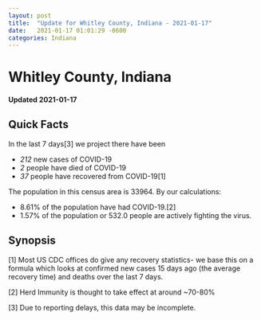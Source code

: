 ```yaml
---
layout: post
title:  "Update for Whitley County, Indiana - 2021-01-17"
date:   2021-01-17 01:01:29 -0600
categories: Indiana
---
```


# Whitley County, Indiana
#### Updated 2021-01-17

## Quick Facts

In the last 7 days[3] we project there have been
- *212* new cases of COVID-19
- *2* people have died of COVID-19
- *37* people have recovered from COVID-19[1]

The population in this census area is 33964. By our calculations:
- 8.61% of the population have had COVID-19.[2]
- 1.57% of the population or 532.0 people are actively fighting the virus.

## Synopsis




[1] Most US CDC offices do give any recovery statistics- we base this on a formula which looks at confirmed new cases
15 days ago (the average recovery time) and deaths over the last 7 days.

[2] Herd Immunity is thought to take effect at around ~70-80%

[3] Due to reporting delays, this data may be incomplete.
 
    